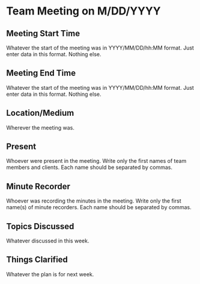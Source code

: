 # Team Meeting on M/DD/YYYY

## Meeting Start Time

Whatever the start of the meeting was in YYYY/MM/DD/hh:MM format. Just enter data in this format. Nothing else.

## Meeting End Time

Whatever the start of the meeting was in YYYY/MM/DD/hh:MM format. Just enter data in this format. Nothing else.

## Location/Medium

Wherever the meeting was.

## Present

Whoever were present in the meeting. Write only the first names of team members and clients. Each name should be separated by commas.

## Minute Recorder

Whoever was recording the minutes in the meeting. Write only the first name(s) of minute recorders. Each name should be separated by commas.

## Topics Discussed

Whatever discussed in this week.

## Things Clarified

Whatever the plan is for next week.

